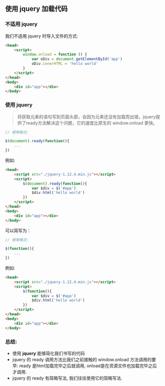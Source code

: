 ## 使用 jquery 加载代码

### 不适用 jquery

我们不适用 jquery 时导入文件的方式: 

```html
<head>
    <script>
        window.onload = function () {
            var oDiv = document.getElementById('app')
            oDiv.innerHTML = 'hello world'
        }
    </script>
</head>
<body>
    <div id="app"></div>
</body>
```



### 使用 jquery

> 将获取元素的语句写到页面头部，会因为元素还没有加载而出错，jquery提供了ready方法解决这个问题，它的速度比原生的 window.onload 更快。

```javascript
// 使用格式:

$(document).ready(function(){
	...
})
```

例如:

```html
<head>
    <script src="./jquery-1.12.4.min.js"></script>
    <script>
        $(document).ready(function(){
            var $div = $('#app')
            $div.html('hello world')
        })
    </script>
</head>
<body>
    <div id="app"></div>
</body>
```



可以简写为：

```javascript
// 使用格式:

$(function(){
	...
})
```

例如: 

```html
<head>
    <script src="./jquery-1.12.4.min.js"></script>
    <script>
        $(function(){
            var $div = $('#app')
            $div.html('hello world')
        })
    </script>
</head>
<body>
    <div id="app"></div>
</body>
```



### 总结: 

- 使用 **jquery** 能够简化我们书写的代码
- jquery 的 ready 调用方法比我们之前接触的 window.onload 方法调用的要早:  ready 是html加载完毕之后就调用, onload是在资源文件也加载完毕之后才调用.
- jquery 的 ready 有简略写法, 我们往往使用它的简略写法.

